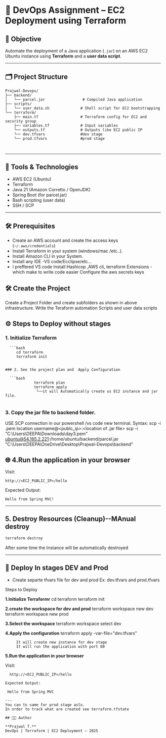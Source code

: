 # 🚀 DevOps Assignment – EC2 Deployment using Terraform

## 📌 Objective

Automate the deployment of a Java application (`.jar`) on an AWS EC2 Ubuntu instance using **Terraform** and a **user data script**.

---

## 🗂️ Project Structure

```
Prajwal-Devops/
├── backend/
│   └── parcel.jar                 # Compiled Java application
├── scripts/
│   └── user_data.sh              # Shell script for EC2 bootstrapping
└── terraform/
    ├── main.tf                   # Terraform config for EC2 and security group
    ├── variables.tf              # Input variables
    └── outputs.tf                # Outputs like EC2 public IP
    └── dev.tfvars                #dev stage
    └── prod.tfvars               #prod stage
    
    
```

---

## 🧰 Tools & Technologies

- AWS EC2 (Ubuntu)
- Terraform
- Java 21 (Amazon Corretto / OpenJDK)
- Spring Boot (for parcel.jar)
- Bash scripting (user data)
- SSH / SCP

---

## 🛠️ Prerequisites

-  Create an AWS account and  create the access keys  (`~/.aws/credentials`)
- Install Terraform in your system (windows/mac /etc..).
- Install Amazon CLI in your System.
- Install any IDE -VS code/Ecclipse/etc...
- I preffered VS code
     Install Hashicop ,AWS cli, terraform Extensions -which make to write code easier
      Configure the aws secrets keys

 
## 🛠️ Create the Project
Create a Project Folder  and create subfolders as shown in above infrastructure.
Write the  Teraform automation  Scripts and user data scripts 

## ⚙️ Steps to Deploy without stages

### 1. Initialize Terraform

      ```bash
         cd terraform
         terraform init
```

### 2. See the project plan and  Apply Configuration

  ```bash
             terraform plan
             terraform apply
              └──it will Automatically create us EC2 instance and jar file.
  

```

### 3. Copy the jar file to backend folder.
USE SCP connection in our powershell /vs code  new terminal.
Syntax: scp -i .pem location username@<publc_ip>:<location of .jar file><location Where you want to copy parcel.pem>
scp -i "C:\Users\DEEPA\Downloads\day3.pem" ubuntu@54.165.2.221:/home/ubuntu/backend/parcel.jar "C:\Users\DEEPA\OneDrive\Desktop\Prajwal-Devops\backend\"


## 🌐 4.Run the application in your browser

Visit:

```
http://<EC2_PUBLIC_IP>/hello
```

Expected Output:

```
Hello from Spring MVC!
```

---

## 5. Destroy Resources (Cleanup)--MAnual destroy

```bash
terraform destroy
```
 After some time the Instance will be automatically destroyed


---

## 🔐 Deploy In stages DEV and Prod

- Create separte tfvars file for dev and prod
  Ex: dev.tfvars and prod.tfvars

Steps to Deploy

 **1.Initialize Terraformr**
      cd terraform
      terraform init

  **2.create the workspace for dev and prod**
       terraform workspace new dev
       terraform workspace new prod

   **3.Select the workspace**
      terraform workspace select dev

  **4.Apply the configuration**
      terraform apply -var-file="dev.tfvars"
      
         It will create new instance for dev stage 
         It will run the application with port 80

   **5.Run the application in your browser**

  Visit:

   ```
     http://<EC2_PUBLIC_IP>/hello
  ```

    Expected Output:

   ```
    Hello from Spring MVC
         
---
You can to same for prod stage aslo.
In order to track what are created see terraform.tfstate

## 🧑‍💻 Author

**Prajwal T.**  
DevOps | Terraform | EC2 Deployment – 2025
